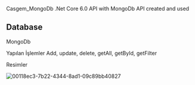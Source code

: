 Casgem_MongoDb
.Net Core 6.0 API with MongoDb 
API created and used
## Database
MongoDb

Yapılan İşlemler
Add, update, delete, getAll, getById, getFilter

Resimler


![00118ec3-7b22-4344-8ad1-09c89bb40827](https://github.com/Aleyna06/Casgem_MongoDb/assets/77541289/d2df964c-1231-4adf-91b1-b0d5a748d424)
